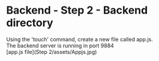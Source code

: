 # Backend - Step 2 - Backend directory
Using the 'touch' command, create a new file called app.js. <br>
The backend server is running in port 9884 <br>
[app.js file](Step 2/assets/Appjs.jpg)

